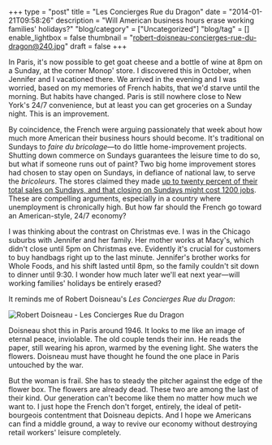 +++
type = "post"
title = "Les Concierges Rue du Dragon"
date = "2014-01-21T09:58:26"
description = "Will American business hours erase working families' holidays?"
"blog/category" = ["Uncategorized"]
"blog/tag" = []
enable_lightbox = false
thumbnail = "robert-doisneau-concierges-rue-du-dragon@240.jpg"
draft = false
+++

<p>In Paris, it's now possible to get goat cheese and a bottle of wine at 8pm on a Sunday, at the corner Monop' store. I discovered this in October, when Jennifer and I vacationed there. We arrived in the evening and I was worried, based on my memories of French habits, that we'd starve until the morning. But habits have changed. Paris is still nowhere close to New York's 24/7 convenience, but at least you can get groceries on a Sunday night. This is an improvement.</p>
<p>By coincidence, the French were arguing passionately that week about how much more American their business hours should become. It's traditional on Sundays to <em>faire du bricolage</em>&mdash;to do little home-improvement projects. Shutting down commerce on Sundays guarantees the leisure time to do so, but what if someone runs out of paint? Two big home improvement stores had chosen to stay open on Sundays, in defiance of national law, to serve the <em>bricoleurs</em>. The stores claimed they made <a href="http://www.newyorker.com/online/blogs/currency/2013/10/why-the-french-are-fighting-over-work-hours.html">up to twenty percent of their total sales on Sundays, and that closing on Sundays might cost 1200 jobs</a>. These are compelling arguments, especially in a country where unemployment is chronically high. But how far should the French go toward an American-style, 24/7 economy?</p>
<p>I was thinking about the contrast on Christmas eve. I was in the Chicago suburbs with Jennifer and her family. Her mother works at Macy's, which didn't close until 5pm on Christmas eve. Evidently it's crucial for customers to buy handbags right up to the last minute. Jennifer's brother works for Whole Foods, and his shift lasted until 8pm, so the family couldn't sit down to dinner until 9:30. I wonder how much later we'll eat next year&mdash;will working families' holidays be entirely erased?</p>
<p>It reminds me of Robert Doisneau's <em>Les Concierges Rue du Dragon</em>:</p>
<p><img style="display:block; margin-left:auto; margin-right:auto;" src="robert-doisneau-concierges-rue-du-dragon.jpg" alt="Robert Doisneau - Les Concierges Rue du Dragon" title="Robert Doisneau - Les Concierges Rue du Dragon" /></p>
<p>Doisneau shot this in Paris around 1946. It looks to me like an image of eternal peace, inviolable. The old couple tends their inn. He reads the paper, still wearing his apron, warmed by the evening light. She waters the flowers. Doisneau must have thought he found the one place in Paris untouched by the war.</p>
<p>But the woman is frail. She has to steady the pitcher against the edge of the flower box. The flowers are already dead. These two are among the last of their kind. Our generation can't become like them no matter how much we want to. I just hope the French don't forget, entirely, the ideal of petit-bourgeois contentment that Doisneau depicts. And I hope we Americans can find a middle ground, a way to revive our economy without destroying retail workers' leisure completely.</p>
    